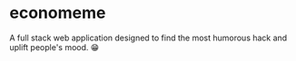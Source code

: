 # economeme
A full stack web application designed to find the most humorous hack and uplift people's mood. 😁
